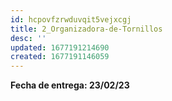 ```yaml
---
id: hcpovfzrwduvqit5vejxcgj
title: 2_Organizadora-de-Tornillos
desc: ''
updated: 1677191214690
created: 1677191146059
---
```


**Fecha de entrega: 23/02/23**